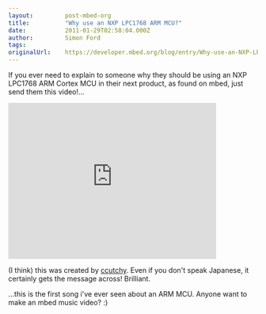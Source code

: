 ```yaml
---
layout:         post-mbed-org
title:          "Why use an NXP LPC1768 ARM MCU?"
date:           2011-01-29T02:58:04.000Z
author:         Simon Ford
tags:           
originalUrl:    https://developer.mbed.org/blog/entry/Why-use-an-NXP-LPC1768-ARM-MCU/
---
```


<p>
  If you ever need to explain to someone why they should be using
  an NXP LPC1768 ARM Cortex MCU in their next product, as found on
  mbed, just send them this video!...
</p>
<div class="flex-video">
  <iframe width="420" height="315" src=
  "https://www.youtube.com/embed/f2doyCL7Ogc" frameborder="0"
  allowfullscreen="allowfullscreen"></iframe>
</div>
<p>
  (I think) this was created by <a href=
  "http://mbed.org/users/ccutchy/">ccutchy</a>. Even if you don't
  speak Japanese, it certainly gets the message across! Brilliant.
</p>
<p>
  ...this is the first song i've ever seen about an ARM MCU. Anyone
  want to make an mbed music video? :)
</p>

